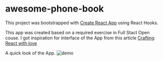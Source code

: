 # awesome-phone-book
This project was bootstrapped with [Create React App](https://github.com/facebook/create-react-app) using React Hooks. 

This app was created based on a required exercise in Full Stact Open couse. I got inspiration for interface of the App from this article [Crafting React with love](https://dev.solita.fi/2016/07/20/crafting-react-with-love.html)

A quick look of the App.
![demo](https://i.ibb.co/FBC2vwT/phonebook.png)
